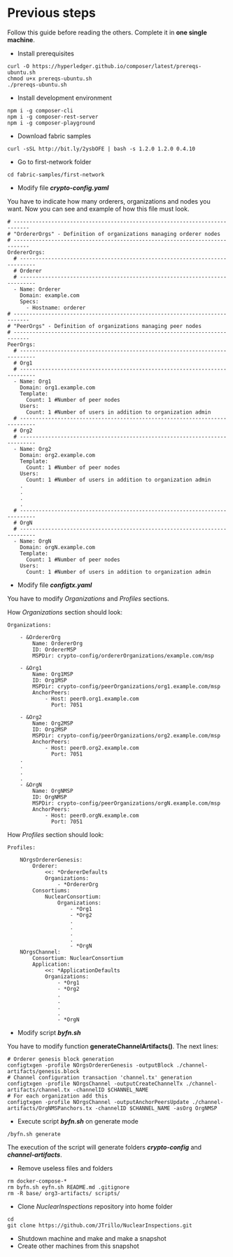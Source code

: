 # Previous steps
Follow this guide before reading the others. Complete it in **one single machine**.

* Install prerequisites
```
curl -O https://hyperledger.github.io/composer/latest/prereqs-ubuntu.sh
chmod u+x prereqs-ubuntu.sh
./prereqs-ubuntu.sh
```

* Install development environment
```
npm i -g composer-cli
npm i -g composer-rest-server
npm i -g composer-playground
```

* Download fabric samples
```
curl -sSL http://bit.ly/2ysbOFE | bash -s 1.2.0 1.2.0 0.4.10
```

* Go to first-network folder
```
cd fabric-samples/first-network
```

* Modify file ***crypto-config.yaml***

You have to indicate how many orderers, organizations and nodes you want. Now you can see and example of how this file must look.
```
# ---------------------------------------------------------------------------
# "OrdererOrgs" - Definition of organizations managing orderer nodes
# ---------------------------------------------------------------------------
OrdererOrgs:
  # ---------------------------------------------------------------------------
  # Orderer
  # ---------------------------------------------------------------------------
  - Name: Orderer
    Domain: example.com
    Specs:
      - Hostname: orderer
# ---------------------------------------------------------------------------
# "PeerOrgs" - Definition of organizations managing peer nodes
# ---------------------------------------------------------------------------
PeerOrgs:
  # ---------------------------------------------------------------------------
  # Org1
  # ---------------------------------------------------------------------------
  - Name: Org1
    Domain: org1.example.com
    Template:
      Count: 1 #Number of peer nodes
    Users:
      Count: 1 #Number of users in addition to organization admin
  # ---------------------------------------------------------------------------
  # Org2                                   
  # ---------------------------------------------------------------------------
  - Name: Org2
    Domain: org2.example.com
    Template:
      Count: 1 #Number of peer nodes
    Users:
      Count: 1 #Number of users in addition to organization admin
    .
    .
    .
    .
  # ---------------------------------------------------------------------------
  # OrgN                                   
  # ---------------------------------------------------------------------------
  - Name: OrgN
    Domain: orgN.example.com
    Template:
      Count: 1 #Number of peer nodes
    Users:
      Count: 1 #Number of users in addition to organization admin
```

* Modify file ***configtx.yaml***

You have to modify *Organizations* and *Profiles* sections.

How *Organizations* section should look:
```
Organizations:
    
    - &OrdererOrg
        Name: OrdererOrg
        ID: OrdererMSP
        MSPDir: crypto-config/ordererOrganizations/example.com/msp

    - &Org1
        Name: Org1MSP
        ID: Org1MSP
        MSPDir: crypto-config/peerOrganizations/org1.example.com/msp
        AnchorPeers:
            - Host: peer0.org1.example.com
              Port: 7051

    - &Org2
        Name: Org2MSP
        ID: Org2MSP
        MSPDir: crypto-config/peerOrganizations/org2.example.com/msp
        AnchorPeers:
            - Host: peer0.org2.example.com
              Port: 7051
    .
    .
    .
    .
    - &OrgN
        Name: OrgNMSP
        ID: OrgNMSP
        MSPDir: crypto-config/peerOrganizations/orgN.example.com/msp
        AnchorPeers:
            - Host: peer0.orgN.example.com
              Port: 7051
```
How *Profiles* section should look:
```
Profiles:

    NOrgsOrdererGenesis:
        Orderer:
            <<: *OrdererDefaults
            Organizations:
                - *OrdererOrg
        Consortiums:
            NuclearConsortium:
                Organizations:
                    - *Org1
                    - *Org2
                    .
                    .
                    .
                    .
                    - *OrgN
    NOrgsChannel:
        Consortium: NuclearConsortium
        Application:
            <<: *ApplicationDefaults
            Organizations:
                - *Org1
                - *Org2
                .
                .
                .
                .
                - *OrgN
```

* Modify script ***byfn.sh***

You have to modify function **generateChannelArtifacts()**. The next lines:
```
# Orderer genesis block generation
configtxgen -profile NOrgsOrdererGenesis -outputBlock ./channel-artifacts/genesis.block
# Channel configuration transaction 'channel.tx' generation
configtxgen -profile NOrgsChannel -outputCreateChannelTx ./channel-artifacts/channel.tx -channelID $CHANNEL_NAME
# For each organization add this
configtxgen -profile NOrgsChannel -outputAnchorPeersUpdate ./channel-artifacts/OrgNMSPanchors.tx -channelID $CHANNEL_NAME -asOrg OrgNMSP
```

* Execute script ***byfn.sh*** on generate mode
```
/byfn.sh generate
```
The execution of the script will generate folders ***crypto-config*** and ***channel-artifacts***.

* Remove useless files and folders
```
rm docker-compose-*
rm byfn.sh eyfn.sh README.md .gitignore
rm -R base/ org3-artifacts/ scripts/
```

* Clone *NuclearInspections* repository into home folder
```
cd
git clone https://github.com/JTrillo/NuclearInspections.git
```

* Shutdown machine and make and make a snapshot
* Create other machines from this snapshot